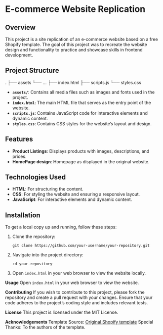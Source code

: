 # E-commerce Website Replication

## Overview

This project is a site replication of an e-commerce website based on a free Shopify template. The goal of this project was to recreate the website design and functionality to practice and showcase skills in frontend development.

## Project Structure
.
├── assets
  └── ...
├── index.html
├── scripts.js
└── styles.css


- **`assets/`**: Contains all media files such as images and fonts used in the project.
- **`index.html`**: The main HTML file that serves as the entry point of the website.
- **`scripts.js`**: Contains JavaScript code for interactive elements and dynamic content.
- **`styles.css`**: Contains CSS styles for the website’s layout and design.

## Features

- **Product Listings**: Displays products with images, descriptions, and prices.
- **HomePage design**: Homepage as displayed in the original website.

## Technologies Used

- **HTML**: For structuring the content.
- **CSS**: For styling the website and ensuring a responsive layout.
- **JavaScript**: For interactive elements and dynamic content.

## Installation

To get a local copy up and running, follow these steps:

1. Clone the repository:

   ```git clone https://github.com/your-username/your-repository.git```

2. Navigate into the project directory:
   
    ```cd your-repository```

3. Open ```index.html``` in your web browser to view the website locally.


**Usage**
Open ```index.html``` in your web browser to view the website.

**Contributing**
If you wish to contribute to this project, please fork the repository and create a pull request with your changes. Ensure that your code adheres to the project’s coding style and includes relevant tests.

**License**
This project is licensed under the MIT License.

**Acknowledgements**
Template Source: [Original Shopify template](https://themes.shopify.com/themes/crave/styles/default/preview)
Special Thanks: To the authors of the template.
